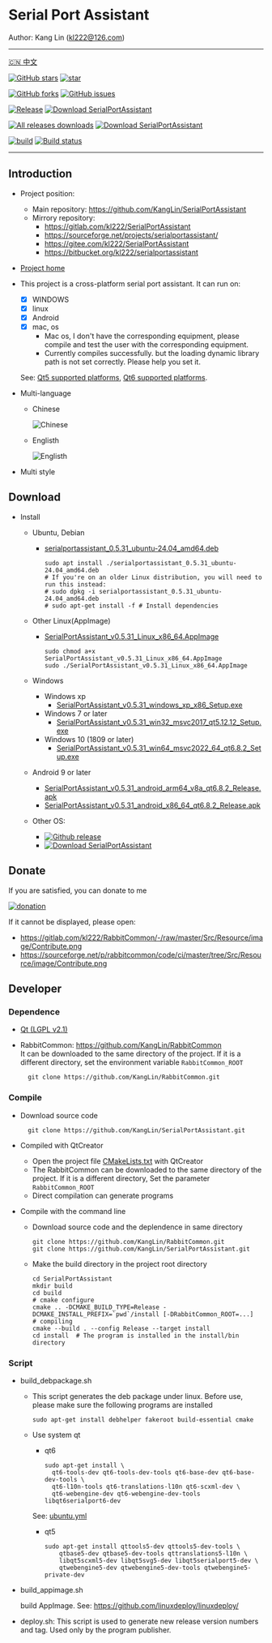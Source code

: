 # Serial Port Assistant

Author: Kang Lin (kl222@126.com)

--------------------------------

[:cn: 中文](README_zh_CN.md)

[![GitHub stars](https://img.shields.io/github/stars/KangLin/SerialPortAssistant?label=Github%20stars)](https://star-history.com/#KangLin/SerialPortAssistant&Date)
[![star](https://gitee.com/kl222/SerialPortAssistant/badge/star.svg?theme=dark)](https://gitee.com/kl222/SerialPortAssistant/stargazers)

[![GitHub forks](https://img.shields.io/github/forks/KangLin/SerialPortAssistant)](https://github.com/KangLin/SerialPortAssistant/forks)
[![GitHub issues](https://img.shields.io/github/issues/KangLin/SerialPortAssistant)](https://github.com/KangLin/SerialPortAssistant/issues)

[![Release](https://img.shields.io/github/release/KangLin/SerialPortAssistant?label=Github%20release)](https://github.com/KangLin/SerialPortAssistant/releases/latest)
[![Download SerialPortAssistant](https://a.fsdn.com/con/app/sf-download-button)](https://sourceforge.net/projects/serialportassistant/files/latest/download)

[![All releases downloads](https://img.shields.io/github/downloads/KangLin/SerialPortAssistant/total?label=Github%20downloads)](http://gra.caldis.me/?user=KangLin&repo=SerialPortAssistant)
[![Download SerialPortAssistant](https://img.shields.io/sourceforge/dt/serialportassistant.svg?label=Sourceforge%20downloads)](https://sourceforge.net/projects/serialportassistant/files/latest/download)

[![build](https://github.com/KangLin/SerialPortAssistant/actions/workflows/build.yml/badge.svg)](https://github.com/KangLin/SerialPortAssistant/actions/workflows/build.yml)
[![Build status](https://ci.appveyor.com/api/projects/status/y77e828ysqc79r9o?svg=true)](https://ci.appveyor.com/project/KangLin/serialportassistant)

--------------------------------

## Introduction
- Project position:
  + Main repository: https://github.com/KangLin/SerialPortAssistant
  + Mirrory repository:
    - https://gitlab.com/kl222/SerialPortAssistant
    - https://sourceforge.net/projects/serialportassistant/
    - https://gitee.com/kl222/SerialPortAssistant
    - https://bitbucket.org/kl222/serialportassistant
- [Project home](http://kanglin.github.io/SerialPortAssistant)
- This project is a cross-platform serial port assistant.
  It can run on:
  + [x] WINDOWS
  + [x] linux
  + [x] Android
  + [x] mac, os  
    - Mac os, I don't have the corresponding equipment,
    please compile and test the user with the corresponding equipment.
    - Currently compiles successfully.
    but the loading dynamic library path is not set correctly.
    Please help you set it.
    
  See: [Qt5 supported platforms](https://doc.qt.io/qt-5/supported-platforms.html), [Qt6 supported platforms](https://doc.qt.io/qt-6/supported-platforms.html).
- Multi-language
  + Chinese
  
    ![Chinese](Docs/ui-zh.jpg)

  + Englisth

    ![Englisth](Docs/ui-en.jpg)

- Multi style

## Download

- Install
  - Ubuntu, Debian
    - [serialportassistant_0.5.31_ubuntu-24.04_amd64.deb](https://github.com/KangLin/SerialPortAssistant/releases/download/v0.5.31/serialportassistant_0.5.31_ubuntu-24.04_amd64.deb)

          sudo apt install ./serialportassistant_0.5.31_ubuntu-24.04_amd64.deb
          # If you're on an older Linux distribution, you will need to run this instead:         
          # sudo dpkg -i serialportassistant_0.5.31_ubuntu-24.04_amd64.deb
          # sudo apt-get install -f # Install dependencies

  - Other Linux(AppImage)
    - [SerialPortAssistant_v0.5.31_Linux_x86_64.AppImage](https://github.com/KangLin/SerialPortAssistant/releases/download/v0.5.31/SerialPortAssistant_v0.5.31_Linux_x86_64.AppImage)
    
          sudo chmod a+x SerialPortAssistant_v0.5.31_Linux_x86_64.AppImage
          sudo ./SerialPortAssistant_v0.5.31_Linux_x86_64.AppImage

  - Windows
    - Windows xp
      - [SerialPortAssistant_v0.5.31_windows_xp_x86_Setup.exe](https://github.com/KangLin/SerialPortAssistant/releases/download/v0.5.31/SerialPortAssistant_v0.5.31_windows_xp_x86_Setup.exe)
    - Windows 7 or later
      - [SerialPortAssistant_v0.5.31_win32_msvc2017_qt5.12.12_Setup.exe](https://github.com/KangLin/SerialPortAssistant/releases/download/v0.5.31/SerialPortAssistant_v0.5.31_win32_msvc2017_qt5.12.12_Setup.exe)
    - Windows 10 (1809 or later)
      - [SerialPortAssistant_v0.5.31_win64_msvc2022_64_qt6.8.2_Setup.exe](https://github.com/KangLin/SerialPortAssistant/releases/download/v0.5.31/SerialPortAssistant_v0.5.31_win64_msvc2022_64_qt6.8.2_Setup.exe)

  - Android 9 or later
    - [SerialPortAssistant_v0.5.31_android_arm64_v8a_qt6.8.2_Release.apk](https://github.com/KangLin/SerialPortAssistant/releases/download/v0.5.31/SerialPortAssistant_v0.5.31_android_arm64_v8a_qt6.8.2_Release.apk)
    - [SerialPortAssistant_v0.5.31_android_x86_64_qt6.8.2_Release.apk](https://github.com/KangLin/SerialPortAssistant/releases/download/v0.5.31/SerialPortAssistant_v0.5.31_android_x86_64_qt6.8.2_Release.apk)

  - Other OS:
    - [![Github release](https://img.shields.io/github/release/KangLin/SerialPortAssistant?label=Github%20release)](https://github.com/KangLin/SerialPortAssistant/releases/latest)
    - [![Download SerialPortAssistant](https://a.fsdn.com/con/app/sf-download-button)](https://sourceforge.net/projects/serialportassistant/files/latest/download)

## Donate

If you are satisfied, you can donate to me

[![donation](https://github.com/KangLin/RabbitCommon/raw/master/Src/Resource/image/Contribute_en.png "donation")](https://github.com/KangLin/RabbitCommon/raw/master/Src/Resource/image/Contribute_en.png "donation") 

If it cannot be displayed, please open:
- https://gitlab.com/kl222/RabbitCommon/-/raw/master/Src/Resource/image/Contribute.png
- https://sourceforge.net/p/rabbitcommon/code/ci/master/tree/Src/Resource/image/Contribute.png

## Developer  
### Dependence  

+ [Qt (LGPL v2.1)](http://qt.io/)
+ RabbitCommon: https://github.com/KangLin/RabbitCommon  
  It can be downloaded to the same directory of the project.
  If it is a different directory, set the environment variable `RabbitCommon_ROOT`

        git clone https://github.com/KangLin/RabbitCommon.git

### Compile  
  
- Download source code

        git clone https://github.com/KangLin/SerialPortAssistant.git

- Compiled with QtCreator
  + Open the project file [CMakeLists.txt](CMakeLists.txt) with QtCreator
  + The RabbitCommon can be downloaded to the same directory of the project.
    If it is a different directory, Set the parameter `RabbitCommon_ROOT`
  + Direct compilation can generate programs
- Compile with the command line
  + Download source code and the deplendence in same directory
  
        git clone https://github.com/KangLin/RabbitCommon.git
        git clone https://github.com/KangLin/SerialPortAssistant.git

  + Make the build directory in the project root directory

        cd SerialPortAssistant
        mkdir build
        cd build
        # cmake configure
        cmake .. -DCMAKE_BUILD_TYPE=Release -DCMAKE_INSTALL_PREFIX=`pwd`/install [-DRabbitCommon_ROOT=...]
        # compiling
        cmake --build . --config Release --target install
        cd install  # The program is installed in the install/bin directory

### Script

- build_debpackage.sh
  + This script generates the deb package under linux.
    Before use, please make sure the following programs are installed
  
        sudo apt-get install debhelper fakeroot build-essential cmake

  + Use system qt
    - qt6

          sudo apt-get install \
            qt6-tools-dev qt6-tools-dev-tools qt6-base-dev qt6-base-dev-tools \
            qt6-l10n-tools qt6-translations-l10n qt6-scxml-dev \
            qt6-webengine-dev qt6-webengine-dev-tools libqt6serialport6-dev

    See: [ubuntu.yml](.github/workflows/ubuntu.yml)
    - qt5
    
          sudo apt-get install qttools5-dev qttools5-dev-tools \
              qtbase5-dev qtbase5-dev-tools qttranslations5-l10n \
              libqt5scxml5-dev libqt5svg5-dev libqt5serialport5-dev \
              qtwebengine5-dev qtwebengine5-dev-tools qtwebengine5-private-dev

- build_appimage.sh

  build AppImage. See: https://github.com/linuxdeploy/linuxdeploy/

- deploy.sh: This script is used to generate new release version numbers and tag.
  Used only by the program publisher.
